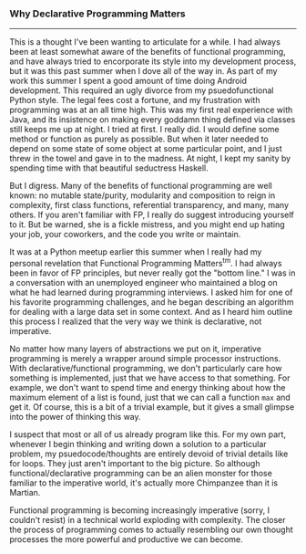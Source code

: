 ### Why Declarative Programming Matters
________________

This is a thought I've been wanting to articulate for a while.  I had always been at least somewhat aware of the benefits of functional programming, and have always tried to encorporate its style into my development process, but it was this past summer when I dove all of the way in.  As part of my work this summer I spent a good amount of time doing Android development.  This required an ugly divorce from my psuedofunctional Python style.  The legal fees cost a fortune, and my frustration with programming was at an all time high.  This was my first real experience with Java, and its insistence on making every goddamn thing defined via classes still keeps me up at night.  I tried at first.  I really did.  I would define some method or function as purely as possible.  But when it later needed to depend on some state of some object at some particular point, and I just threw in the towel and gave in to the madness.  At night, I kept my sanity by spending time with that beautiful seductress Haskell.

But I digress.  Many of the benefits of functional programming are well known:  no mutable state/purity, modularity and composition to reign in complexity, first class functions, referential transparency, and many, many others.  If you aren't familiar with FP, I really do suggest introducing yourself to it.  But be warned, she is a fickle mistress, and you might end up hating your job, your coworkers, and the code you write or maintain.

It was at a Python meetup earlier this summer when I really had my personal revelation that Functional Programming Matters<sup>tm</sup>.  I had always been in favor of FP principles, but never really got the "bottom line."  I was in a conversation with an unemployed engineer who maintained a blog on what he had learned during programming interviews.  I asked him for one of his favorite programming challenges, and he began describing an algorithm for dealing with a large data set in some context.  And as I heard him outline this process I realized that the very way we think is declarative, not imperative.  

No matter how many layers of abstractions we put on it, imperative programming is merely a wrapper around simple processor instructions.  With declarative/functional programming, we don't particularly care how something is implemented, just that we have access to that something.  For example, we don't want to spend time and energy thinking about how the maximum element of a list is found, just that we can call a function `max` and get it.  Of course, this is a bit of a trivial example, but it gives a small glimpse into the power of thinking this way.

I suspect that most or all of us already program like this.  For my own part, whenever I begin thinking and writing down a solution to a particular problem, my psuedocode/thoughts are entirely devoid of trivial details like for loops.  They just aren't important to the big picture. So although functional/declarative programming can be an alien monster for those familiar to the imperative world, it's actually more Chimpanzee than it is Martian.

Functional programming is becoming increasingly imperative (sorry, I couldn't resist) in a technical world exploding with complexity.  The closer the process of programming comes to actually resembling our own thought processes the more powerful and productive we can become.
